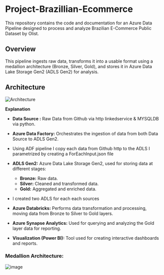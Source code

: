 # Project-Brazillian-Ecommerce

This repository contains the code and documentation for an Azure Data Pipeline designed to process and analyze Brazilian E-Commerce Public Dataset by Olist.

## Overview

This pipeline ingests raw data, transforms it into a usable format using a medallion architecture (Bronze, Silver, Gold), and stores it in Azure Data Lake Storage Gen2 (ADLS Gen2) for analysis.

## Architecture

![Architecture](https://github.com/user-attachments/assets/41da69c5-442c-4c2c-b1c8-846ba1325493)

**Explanation**

* **Data Source :** Raw Data from Github via http linkedservice & MYSQLDB via python.
  
* **Azure Data Factory:** Orchestrates the ingestion of data from both Data Source to ADLS Gen2.
  
* Using ADF pipeline I copy each data from Github http to the ADLS I parametrized by creating a <l>ForEachInput.json</l> file
  
* **ADLS Gen2:** Azure Data Lake Storage Gen2, used for storing data at different stages:
    * **Bronze:** Raw data.
    * **Silver:** Cleaned and transformed data.
    * **Gold:** Aggregated and enriched data.
* I created two ADLS for each each sources

* **Azure Databricks:** Performs data transformation and processing, moving data from Bronze to Silver to Gold layers.
  
* **Azure Synapse Analytics:** Used for querying and analyzing the Gold layer data for reporting.
* **Visualization (Power BI):** Tool used for creating interactive dashboards and reports.

### Medallion Architecture:
![image](https://github.com/user-attachments/assets/cb33d04e-c5cf-4bd8-ad6b-f76486da4cea)



